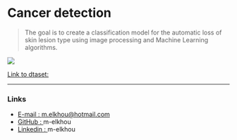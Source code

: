 # Cancer detection

> The goal is to create a classification model for the automatic loss of skin lesion type using image processing and Machine Learning algorithms.

<img src="NIDCD-ASL-hands-2014.jpg" align="center" />

[Link to dtaset:](https://)

***

### Links

- [E-mail : ](mailto:m.elkhou@hotmail.com) m.elkhou@hotmail.com
- [GitHub : ](https://github.com/m-elkhou) m-elkhou
- [Linkedin : ](https://www.linkedin.com/in/m-elkhou/) m-elkhou
